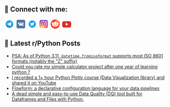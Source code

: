 ## 🔎 Connect with me:
[<img src="https://github.com/bullbesh/bullbesh/blob/main/images/Telegram.png" width="32" height="32" />](https://t.me/bullbesh)
[<img src="https://github.com/bullbesh/bullbesh/blob/main/images/VK.png" width="32" height="32" />](https://vk.com/bullbesh)
[<img src="https://github.com/bullbesh/bullbesh/blob/main/images/Twitter.png" width="32" height="32" />](https://twitter.com/bullbesh1)
[<img src="https://github.com/bullbesh/bullbesh/blob/main/images/Instagram.png" width="32" height="32" />](https://www.instagram.com/bullbesh)
[<img src="https://github.com/bullbesh/bullbesh/blob/main/images/Reddit.png" width="32" height="32" />](https://www.reddit.com/user/bullbesh)
[<img src="https://github.com/bullbesh/bullbesh/blob/main/images/YouTube.png" width="32" height="32" />](https://www.youtube.com/channel/UCtfjRs6uzgq5mfm8S06WTcg)

## 📕 Latest r/Python Posts
<!-- BLOG-POST-LIST:START -->
- [PSA: As of Python 3.11, `datetime.fromisoformat` supports most ISO 8601 formats &lpar;notably the &quot;Z&quot; suffix&rpar;](https://www.reddit.com/r/Python/comments/163ugsm/psa_as_of_python_311_datetimefromisoformat/)
- [Could you rate my simple calculator project after one year of learning python ?](https://www.reddit.com/r/Python/comments/163s67f/could_you_rate_my_simple_calculator_project_after/)
- [I recorded a 1+ hour Python Plotly course &lpar;Data Visualization library&rpar; and shared it on YouTube](https://www.reddit.com/r/Python/comments/163s2vr/i_recorded_a_1_hour_python_plotly_course_data/)
- [Flowform: a declarative configuration language for your data pipelines](https://www.reddit.com/r/Python/comments/163rv9l/flowform_a_declarative_configuration_language_for/)
- [A dead simple and easy-to-use Data Quality &lpar;DQ&rpar; tool built for Dataframes and Files with Python.](https://www.reddit.com/r/Python/comments/163ri1c/a_dead_simple_and_easytouse_data_quality_dq_tool/)
<!-- BLOG-POST-LIST:END -->
